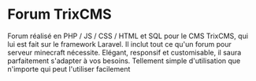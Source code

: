 # Forum TrixCMS
Forum réalisé en PHP / JS / CSS / HTML et SQL pour le CMS TrixCMS, qui lui est fait sur le framework Laravel.
Il inclut tout ce qu'un forum pour serveur minecraft nécessite.
Elégant, responsif et customisable, il saura parfaitement s'adapter à vos besoins.
Tellement simple d'utilisation que n'importe qui peut l'utiliser facilement
